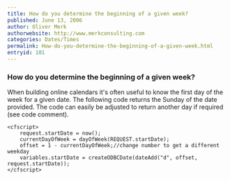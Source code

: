 ```yaml
---
title: How do you determine the beginning of a given week?
published: June 13, 2006
author: Oliver Merk
authorwebsite: http://www.merkconsulting.com
categories: Dates/Times
permalink: How-do-you-determine-the-beginning-of-a-given-week.html
entryid: 101
---
```


<h3>How do you determine the beginning of a given week?</h3>

<p>
When building online calendars it's often useful to know the first day  of the week for a given date. The following code returns the Sunday of the date provided. The code can easily be adjusted to return another day  if required (see code comment).
</p>

<pre><code class="language-markup">&lt;cfscript&gt;
	request.startDate = now();
	currentDayOfWeek = dayOfWeek(REQUEST.startDate);
	offset = 1 - currentDayOfWeek;//change number to get a different weekday
	variables.startDate = createODBCDate(dateAdd(&quot;d&quot;, offset, request.startDate));
&lt;/cfscript&gt;
</code></pre>



